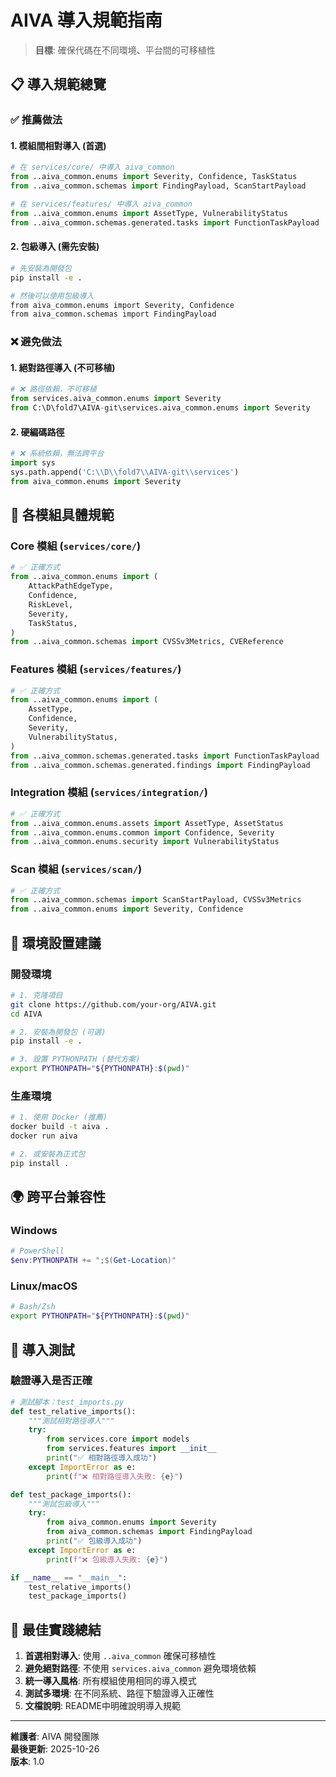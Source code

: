# AIVA 導入規範指南

> **目標**: 確保代碼在不同環境、平台間的可移植性

## 📋 導入規範總覽

### ✅ 推薦做法

#### 1. **模組間相對導入** (首選)
```python
# 在 services/core/ 中導入 aiva_common
from ..aiva_common.enums import Severity, Confidence, TaskStatus
from ..aiva_common.schemas import FindingPayload, ScanStartPayload

# 在 services/features/ 中導入 aiva_common  
from ..aiva_common.enums import AssetType, VulnerabilityStatus
from ..aiva_common.schemas.generated.tasks import FunctionTaskPayload
```

#### 2. **包級導入** (需先安裝)
```bash
# 先安裝為開發包
pip install -e .

# 然後可以使用包級導入
from aiva_common.enums import Severity, Confidence
from aiva_common.schemas import FindingPayload
```

### ❌ 避免做法

#### 1. **絕對路徑導入** (不可移植)
```python
# ❌ 路徑依賴，不可移植
from services.aiva_common.enums import Severity
from C:\D\fold7\AIVA-git\services.aiva_common.enums import Severity
```

#### 2. **硬編碼路徑**
```python
# ❌ 系統依賴，無法跨平台
import sys
sys.path.append('C:\\D\\fold7\\AIVA-git\\services')
from aiva_common.enums import Severity
```

## 🎯 各模組具體規範

### Core 模組 (`services/core/`)
```python
# ✅ 正確方式
from ..aiva_common.enums import (
    AttackPathEdgeType,
    Confidence,
    RiskLevel,
    Severity,
    TaskStatus,
)
from ..aiva_common.schemas import CVSSv3Metrics, CVEReference
```

### Features 模組 (`services/features/`)
```python
# ✅ 正確方式
from ..aiva_common.enums import (
    AssetType,
    Confidence,
    Severity,
    VulnerabilityStatus,
)
from ..aiva_common.schemas.generated.tasks import FunctionTaskPayload
from ..aiva_common.schemas.generated.findings import FindingPayload
```

### Integration 模組 (`services/integration/`)
```python
# ✅ 正確方式
from ..aiva_common.enums.assets import AssetType, AssetStatus
from ..aiva_common.enums.common import Confidence, Severity
from ..aiva_common.enums.security import VulnerabilityStatus
```

### Scan 模組 (`services/scan/`)
```python
# ✅ 正確方式
from ..aiva_common.schemas import ScanStartPayload, CVSSv3Metrics
from ..aiva_common.enums import Severity, Confidence
```

## 🔧 環境設置建議

### 開發環境
```bash
# 1. 克隆項目
git clone https://github.com/your-org/AIVA.git
cd AIVA

# 2. 安裝為開發包 (可選)
pip install -e .

# 3. 設置 PYTHONPATH (替代方案)
export PYTHONPATH="${PYTHONPATH}:$(pwd)"
```

### 生產環境
```bash
# 1. 使用 Docker (推薦)
docker build -t aiva .
docker run aiva

# 2. 或安裝為正式包
pip install .
```

## 🌍 跨平台兼容性

### Windows
```powershell
# PowerShell
$env:PYTHONPATH += ";$(Get-Location)"
```

### Linux/macOS
```bash
# Bash/Zsh
export PYTHONPATH="${PYTHONPATH}:$(pwd)"
```

## 🧪 導入測試

### 驗證導入是否正確
```python
# 測試腳本：test_imports.py
def test_relative_imports():
    """測試相對路徑導入"""
    try:
        from services.core import models
        from services.features import __init__
        print("✅ 相對路徑導入成功")
    except ImportError as e:
        print(f"❌ 相對路徑導入失敗: {e}")

def test_package_imports():
    """測試包級導入"""
    try:
        from aiva_common.enums import Severity
        from aiva_common.schemas import FindingPayload
        print("✅ 包級導入成功")
    except ImportError as e:
        print(f"❌ 包級導入失敗: {e}")

if __name__ == "__main__":
    test_relative_imports()
    test_package_imports()
```

## 📝 最佳實踐總結

1. **首選相對導入**: 使用 `..aiva_common` 確保可移植性
2. **避免絕對路徑**: 不使用 `services.aiva_common` 避免環境依賴
3. **統一導入風格**: 所有模組使用相同的導入模式
4. **測試多環境**: 在不同系統、路徑下驗證導入正確性
5. **文檔說明**: README中明確說明導入規範

---

**維護者**: AIVA 開發團隊  
**最後更新**: 2025-10-26  
**版本**: 1.0